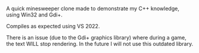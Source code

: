 A quick minesweeper clone made to demonstrate my C++ knowledge, using Win32 and Gdi+.

Compiles as expected using VS 2022.

There is an issue (due to the Gdi+ graphics library) where during a game, the text WILL stop rendering. In the future I will not use this outdated library.
